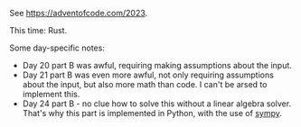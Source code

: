 See <https://adventofcode.com/2023>.

This time: Rust.

Some day-specific notes:
- Day 20 part B was awful, requiring making assumptions about the input.
- Day 21 part B was even more awful, not only requiring assumptions about the input,
    but also more math than code. I can't be arsed to implement this.
- Day 24 part B - no clue how to solve this without a linear algebra solver.
    That's why this part is implemented in Python, with the use of [sympy](https://www.sympy.org/).
